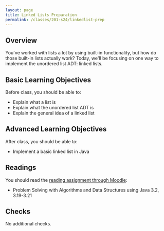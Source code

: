 ```yaml
---
layout: page
title: Linked Lists Preparation
permalink: /classes/201-s24/linkedlist-prep
---
```


## Overview
You've worked with lists a lot by using built-in functionality, but how do those built-in lists actually work? Today, we'll be focusing on one way to implement the unordered list ADT: linked lists.

## Basic Learning Objectives
Before class, you should be able to: 
* Explain what a list is
* Explain what the unordered list ADT is
* Explain the general idea of a linked list


## Advanced Learning Objectives
After class, you should be able to:
* Implement a basic linked list in Java


## Readings
You should read the [reading assignment through Moodle](https://moodle.carleton.edu/mod/lti/view.php?id=934952):

* Problem Solving with Algorithms and Data Structures using Java 3.2, 3.19-3.21

## Checks
No additional checks.